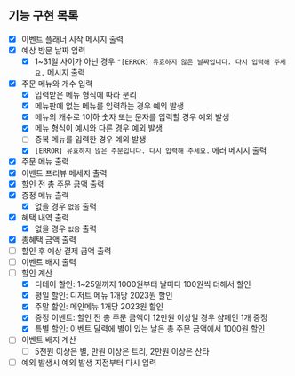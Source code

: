 ## 기능 구현 목록

- [x]  이벤트 플래너 시작 메시지 출력
- [x]  예상 방문 날짜 입력
    - [x]  1~31일 사이가 아닌 경우 `"[ERROR] 유효하지 않은 날짜입니다. 다시 입력해 주세요.` 메시지 출력
- [x]  주문 메뉴와 개수 입력
    - [x]  입력받은 메뉴 형식에 따라 분리
    - [x]  메뉴판에 없는 메뉴를 입력하는 경우 예외 발생
    - [x]  메뉴의 개수로 1이하 숫자 또는 문자를 입력할 경우 예외 발생
    - [x]  메뉴 형식이 예시와 다른 경우 예외 발생
    - [ ]  중복 메뉴를 입력한 경우 예외 발생
    - [x]  `[ERROR] 유효하지 않은 주문입니다. 다시 입력해 주세요.` 에러 메시지 출력
- [x]  주문 메뉴 출력
- [x]  이벤트 프리뷰 메세지 출력
- [x]  할인 전 총 주문 금액 출력
- [x]  증정 메뉴 출력
    - [x]  없을 경우 `없음` 출력
- [x]  혜택 내역 출력
    - [x]  없을 경우 `없음` 출력
- [x]  총혜택 금액 출력
- [ ]  할인 후 예상 결제 금액 출력
- [ ]  이벤트 배지 출력
- [ ]  할인 계산
    - [x]  디데이 할인: 1~25일까지 1000원부터 날마다 100원씩 더해서 할인
    - [x]  평일 할인: 디저트 메뉴 1개당 2023원 할인
    - [x]  주말 할인: 메인메뉴 1개당 2023원 할인
    - [x]  증정 이벤트: 할인 전 총 주문 금액이 12만원 이상일 경우 샴페인 1개 증정
    - [x]  특별 할인: 이벤트 달력에 별이 있는 날은 총 주문 금액에서 1000원 할인
- [ ]  이벤트 배지 계산
    - [ ]  5천원 이상은 별, 만원 이상은 트리, 2만원 이상은 산타
- [ ] 예외 발생시 예외 발생 지점부터 다시 입력